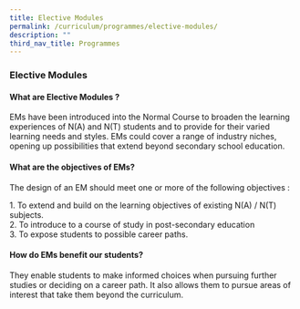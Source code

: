 ```yaml
---
title: Elective Modules
permalink: /curriculum/programmes/elective-modules/
description: ""
third_nav_title: Programmes
---
```

### **Elective Modules**

#### **What are Elective Modules ?**

EMs have been introduced into the Normal Course to broaden the learning experiences of N(A) and N(T) students and to provide for their varied learning needs and styles. EMs could cover a range of industry niches, opening up possibilities that extend beyond secondary school education.


#### **What are the objectives of EMs?**

The design of an EM should meet one or more of the following objectives :

1\. To extend and build on the learning objectives of existing N(A) / N(T) subjects.<br>
2\. To introduce to a course of study in post-secondary education<br>
3\. To expose students to possible career paths.

#### **How do EMs benefit our students?**

They enable students to make informed choices when pursuing further studies or deciding on a career path. It also allows them to pursue areas of interest that take them beyond the curriculum.


